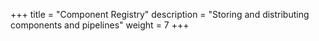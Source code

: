 +++
title = "Component Registry"
description = "Storing and distributing components and pipelines"
weight = 7
+++
